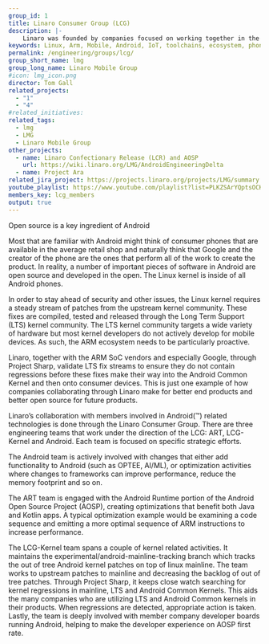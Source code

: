 ```yaml
---
group_id: 1
title: Linaro Consumer Group (LCG)
description: |-
    Linaro was founded by companies focused on working together in the mobile space.
keywords: Linux, Arm, Mobile, Android, IoT, toolchains, ecosystem, phones, tablets, wearables
permalink: /engineering/groups/lcg/
group_short_name: lmg
group_long_name: Linaro Mobile Group
#icon: lmg_icon.png
director: Tom Gall
related_projects:
  - "1"
  - "4"
#related_initiatives:
related_tags:
  - lmg
  - LMG
  - Linaro Mobile Group
other_projects:
  - name: Linaro Confectionary Release (LCR) and AOSP
    url: https://wiki.linaro.org/LMG/AndroidEngineeringDelta
  - name: Project Ara
related_jira_project: https://projects.linaro.org/projects/LMG/summary
youtube_playlist: https://www.youtube.com/playlist?list=PLKZSArYQptsOCKDbxvLxNKNWxMCwS0QsB
members_key: lcg_members
output: true
---
```

Open source is a key ingredient of Android

Most that are familiar with Android might think of consumer phones that are available in the average retail shop and naturally think that Google and the creator of the phone are the ones that perform all of the work to create the product. In reality, a number of important pieces of software in Android are open source and developed in the open. The Linux kernel is inside of all Android phones. 

In order to stay ahead of security and other issues, the Linux kernel requires a steady stream of patches from the upstream kernel community. These fixes are compiled, tested and released through the Long Term Support (LTS) kernel community. The LTS kernel community targets a wide variety of hardware but most kernel developers do not actively develop for mobile devices. As such, the ARM ecosystem needs to be particularly proactive. 

Linaro, together with the ARM SoC vendors and especially Google, through Project Sharp, validate LTS fix streams to ensure they do not contain regressions before these fixes make their way into the Android Common Kernel and then onto consumer devices. This is just one example of how companies collaborating through Linaro make for better end products and better open source for future products.

Linaro’s collaboration with members involved in Android(™) related technologies is done through the Linaro Consumer Group. There are three engineering teams that work under the direction of the LCG: ART, LCG-Kernel and Android. Each team is focused on specific strategic efforts.

The Android team is actively involved with changes that either add functionality to Android (such as OPTEE, AI/ML), or optimization activities where changes to frameworks can improve performance, reduce the memory footprint and so on.

The ART team is engaged with the Android Runtime portion of the Android Open Source Project (AOSP), creating optimizations that benefit both Java and Kotlin apps. A typical optimization example would be examining a code sequence and emitting a more optimal sequence of ARM instructions to increase performance.

The LCG-Kernel team spans a couple of kernel related activities. It maintains the experimental/android-mainline-tracking branch which tracks the out of tree Android kernel patches on top of linux mainline. The team works to upstream patches to mainline and decreasing the backlog of out of tree patches. Through Project Sharp, it keeps close watch searching for kernel regressions in mainline, LTS and Android Common Kernels. This aids the many companies who are
utilizing LTS and Android Common kernels in their products. When regressions are detected, appropriate action is taken.  Lastly, the team is deeply involved with member company developer boards running Android, helping to make the developer experience on AOSP first rate.